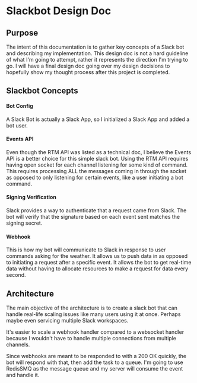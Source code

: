 # Slackbot Design Doc

## Purpose
The intent of this documentation is to gather key concepts of a Slack bot and describing my implementation. This design doc is not a hard guideline of what I'm going to attempt, rather it represents the direction I'm trying to go. I will have a final design doc going over my design decisions to hopefully show my thought process after this project is completed.

## Slackbot Concepts

#### Bot Config
A Slack Bot is actually a Slack App, so I initialized a Slack App and added a bot user.

#### Events API
Even though the RTM API was listed as a technical doc, I believe the Events API is a better choice for this simple slack bot. Using the RTM API requires having open socket for each channel listening for some kind of command. This requires processing ALL the messages coming in through the socket as opposed to only listening for certain events, like a user initiating a bot command. 

#### Signing Verification
Slack provides a way to authenticate that a request came from Slack. The bot will verify that the signature based on each event sent matches the signing secret.


#### Webhook
This is how my bot will communicate to Slack in response to user commands asking for the weather. It allows us to push data in as opposed to initiating a request after a specific event. It allows the bot to get real-time data without having to allocate resources to make a request for data every second.

## Architecture
The main objective of the architecture is to create a slack bot that can handle real-life scaling issues like many users using it at once. Perhaps maybe even servicing multiple Slack workspaces.

It's easier to scale a webhook handler compared to a websocket handler because I wouldn't have to handle multiple connections from multiple channels.

Since webhooks are meant to be responded to with a 200 OK quickly, the bot will respond with that, then add the task to a queue. I'm going to use RedisSMQ as the message queue and my server will consume the event and handle it.
